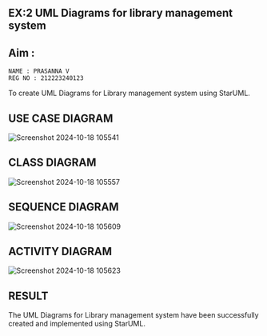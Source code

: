 ## EX:2  UML Diagrams for library management system 
## Aim :
```
NAME : PRASANNA V
REG NO : 212223240123
```
To create UML Diagrams for Library management system using StarUML.
## USE CASE DIAGRAM
![Screenshot 2024-10-18 105541](https://github.com/user-attachments/assets/c023f513-c3af-481d-98de-58d88a5f5d53)
## CLASS DIAGRAM
![Screenshot 2024-10-18 105557](https://github.com/user-attachments/assets/82a9201e-c9e0-420c-bc33-7f84c5379e82)
## SEQUENCE DIAGRAM
![Screenshot 2024-10-18 105609](https://github.com/user-attachments/assets/5a9ec5fd-2ef3-4c52-abfe-ba650f49e039)
## ACTIVITY DIAGRAM
![Screenshot 2024-10-18 105623](https://github.com/user-attachments/assets/3fbbf559-8190-4a49-9553-3f4bf3f47cdc)

## RESULT
The UML Diagrams for Library management system have been successfully created and implemented using StarUML.
